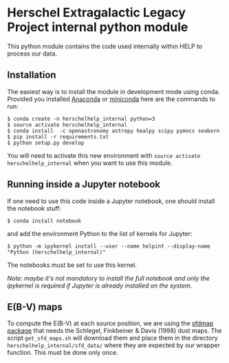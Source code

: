 Herschel Extragalactic Legacy Project internal python module
============================================================

This python module contains the code used internally within HELP to process our
data.

Installation
------------

The easiest way is to install the module in development mode using conda.
Provided you installed [Anaconda](https://www.continuum.io/) or
[miniconda](http://conda.pydata.org/miniconda.html) here are the commands to
run:

```Shell
$ conda create -n herschelhelp_internal python=3
$ source activate herschelhelp_internal
$ conda install  -c openastronomy astropy healpy scipy pymocs seaborn
$ pip install -r requirements.txt
$ python setup.py develop
```

You will need to activate this new environment with `source activate
herschelhelp_internal` when you want to use this module.

Running inside a Jupyter notebook
---------------------------------

If one need to use this code inside a Jupyter notebook, one should install the
notebook stuff:

```Shell
$ conda install notebook
```

and add the environment Python to the list of kernels for Jupyter:

```Shell
$ python -m ipykernel install --user --name helpint --display-name "Python (herschelhelp_internal)"
```

The notebooks must be set to use this kernel.

*Note: maybe it's not mandatory to install the full notebook and only the
ipykernel is required if Jupyter is already installed on the system.*

E(B-V) maps
-----------

To compute the E(B-V) at each source position, we are using the [sfdmap
package](https://github.com/kbarbary/sfdmap) that needs the Schlegel, Finkbeiner
& Davis (1998) dust maps.  The script `get_sfd_maps.sh` will download them and
place them in the directory `herschelhelp_internal/sfd_data/` where they are
expected by our wrapper function.  This must be done only once.
